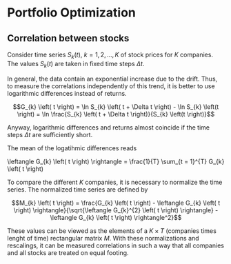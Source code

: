 # Portfolio Optimization

## Correlation between stocks

Consider time series $S_{k} \left( t \right)$, $k = 1, 2, \ldots, K$ of stock prices for $K$ companies.
The values $S_{k} \left( t \right)$ are taken in fixed time steps $\Delta t$.

In general, the data contain an exponential increase due to the drift. Thus, to measure the correlations
independently of this trend, it is better to use logarithmic differences instead of returns.

$$G_{k} \left( t \right) = \ln S_{k} \left( t + \Delta t \right) - \ln S_{k} \left(t \right) = \ln \frac{S_{k} \left( t + \Delta t \right)}{S_{k} \left(t \right)}$$

Anyway, logarithmic differences and returns almost coincide if the time steps $\Delta t$ are sufficiently short.

The mean of the logatihmic differences reads

\leftangle G_{k} \left( t \right) \rightangle = \frac{1}{T} \sum_{t = 1}^{T} G_{k} \left( t \right)

To compare the different $K$ companies, it is necessary to normalize the time series. The normalized time
series are defined by

$$M_{k} \left( t \right) =  \frac{G_{k} \left( t \right) - \leftangle G_{k} \left( t \right) \rightangle}{\sqrt{\leftangle G_{k}^{2} \left( t \right) \rightangle} - \leftangle G_{k} \left( t \right) \rightangle^2}$$

These values can be viewed as the elements of a $K \times T$ (companies times lenght of time) rectangular
matrix $M$. With these normalizations and rescalings, it can be measured correlations in such a way that
all companies and all stocks are treated on equal footing.
